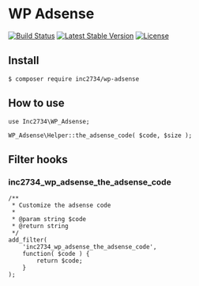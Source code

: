 # WP Adsense

[![Build Status](https://travis-ci.com/inc2734/wp-adsense.svg?branch=master)](https://travis-ci.com/inc2734/wp-adsense)
[![Latest Stable Version](https://poser.pugx.org/inc2734/wp-adsense/v/stable)](https://packagist.org/packages/inc2734/wp-adsense)
[![License](https://poser.pugx.org/inc2734/wp-adsense/license)](https://packagist.org/packages/inc2734/wp-adsense)

## Install
```
$ composer require inc2734/wp-adsense
```

## How to use
```
use Inc2734\WP_Adsense;

WP_Adsense\Helper::the_adsense_code( $code, $size );
```

## Filter hooks

### inc2734_wp_adsense_the_adsense_code
```
/**
 * Customize the adsense code
 *
 * @param string $code
 * @return string
 */
add_filter(
	'inc2734_wp_adsense_the_adsense_code',
	function( $code ) {
		return $code;
	}
);
```
